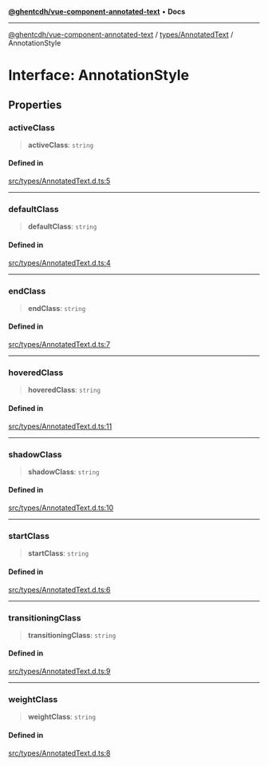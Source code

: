 [**@ghentcdh/vue-component-annotated-text**](../../../README.md) • **Docs**

***

[@ghentcdh/vue-component-annotated-text](../../../modules.md) / [types/AnnotatedText](../README.md) / AnnotationStyle

# Interface: AnnotationStyle

## Properties

### activeClass

> **activeClass**: `string`

#### Defined in

[src/types/AnnotatedText.d.ts:5](https://github.com/GhentCDH/vue_component_annotated_text/blob/c145d8d49d379abea35b82d25bbbe7087d48b21f/src/types/AnnotatedText.d.ts#L5)

***

### defaultClass

> **defaultClass**: `string`

#### Defined in

[src/types/AnnotatedText.d.ts:4](https://github.com/GhentCDH/vue_component_annotated_text/blob/c145d8d49d379abea35b82d25bbbe7087d48b21f/src/types/AnnotatedText.d.ts#L4)

***

### endClass

> **endClass**: `string`

#### Defined in

[src/types/AnnotatedText.d.ts:7](https://github.com/GhentCDH/vue_component_annotated_text/blob/c145d8d49d379abea35b82d25bbbe7087d48b21f/src/types/AnnotatedText.d.ts#L7)

***

### hoveredClass

> **hoveredClass**: `string`

#### Defined in

[src/types/AnnotatedText.d.ts:11](https://github.com/GhentCDH/vue_component_annotated_text/blob/c145d8d49d379abea35b82d25bbbe7087d48b21f/src/types/AnnotatedText.d.ts#L11)

***

### shadowClass

> **shadowClass**: `string`

#### Defined in

[src/types/AnnotatedText.d.ts:10](https://github.com/GhentCDH/vue_component_annotated_text/blob/c145d8d49d379abea35b82d25bbbe7087d48b21f/src/types/AnnotatedText.d.ts#L10)

***

### startClass

> **startClass**: `string`

#### Defined in

[src/types/AnnotatedText.d.ts:6](https://github.com/GhentCDH/vue_component_annotated_text/blob/c145d8d49d379abea35b82d25bbbe7087d48b21f/src/types/AnnotatedText.d.ts#L6)

***

### transitioningClass

> **transitioningClass**: `string`

#### Defined in

[src/types/AnnotatedText.d.ts:9](https://github.com/GhentCDH/vue_component_annotated_text/blob/c145d8d49d379abea35b82d25bbbe7087d48b21f/src/types/AnnotatedText.d.ts#L9)

***

### weightClass

> **weightClass**: `string`

#### Defined in

[src/types/AnnotatedText.d.ts:8](https://github.com/GhentCDH/vue_component_annotated_text/blob/c145d8d49d379abea35b82d25bbbe7087d48b21f/src/types/AnnotatedText.d.ts#L8)
